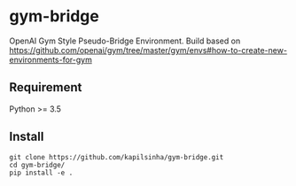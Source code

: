 # gym-bridge

OpenAI Gym Style Pseudo-Bridge Environment. Build based on
https://github.com/openai/gym/tree/master/gym/envs#how-to-create-new-environments-for-gym

<!--
	  |O|X
	  |O| 
	 O|X|X

	O's turn.
	Enter location[1-9], q for quit:
-->

## Requirement

Python >= 3.5

## Install

    git clone https://github.com/kapilsinha/gym-bridge.git
    cd gym-bridge/
    pip install -e .


<!--
## Try example agents

    cd examples/
    python human_agent.py
    python base_agent.py
    python td_agent.py


# Temporal Difference Agent Commands

## Learn

	Usage: td_agent.py learn [OPTIONS]

	  Learn and save the model.

	Options:
	  -p, -\-episode INTEGER  Episode count.  [default: 17000]
	  -e, -\-epsilon FLOAT    Exploring factor.  [default: 0.08]
	  -a, -\-alpha FLOAT      Step size.  [default: 0.4]
	  -f, -\-save-file TEXT   Save model data as file name.  [default:
							 td_agent.dat]
	  -\-help                 Show this message and exit.

## Bench

	Usage: td_agent.py bench [OPTIONS]

	  Benchmark agent with base agent.

	Options:
	  -p, -\-episode INTEGER  Episode count.  [default: 3000]
	  -f, -\-model-file TEXT  Model data file name.  [default: td_agent.dat]
	  -\-help                 Show this message and exit

## Grid search

	Usage: td_agent.py gridsearch [OPTIONS]

	  Grid search hyper-parameters.

	Options:
	  -q, -\-quality [high|mid|low]  Grid search quality.  [default: mid]
	  -r, -\-reproduce-test INTEGER  Reproducibility test count.  [default: 3]
	  -\-help                        Show this message and exit.

## Play

	Usage: td_agent.py play [OPTIONS]

	  Play with human.

	Options:
	  -f, -\-load-file TEXT  Load file name.  [default: td_agent.dat]
	  -n, -\-show-number     Show location number when play.  [default: False]
	  -\-help                Show this message and exit.
-->
